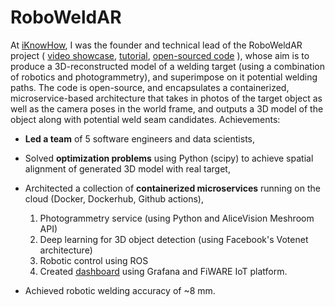 # RoboWeldAR

At [iKnowHow](https://www.iknowhow.com/), I was the founder and technical lead of the RoboWeldAR project ( [video showcase](https://youtu.be/8IxrSFlvBY4),  [tutorial](https://youtu.be/zPShBs7qK9s),  [open-sourced code](https://github.com/ikh-innovation/roboweldar-rose-ap) ), whose aim is to produce a 3D-reconstructed model of a welding target (using a combination of robotics and photogrammetry), and superimpose on it potential welding paths. The code is open-source, and encapsulates a containerized, microservice-based architecture that takes in photos of the target object as well as the camera poses in the world frame, and outputs a 3D model of the object along with potential weld seam candidates. Achievements:

- **Led a team** of 5 software engineers and data scientists,
- Solved **optimization problems** using Python (scipy) to achieve spatial alignment of generated 3D model with real target,
- Architected a collection of **containerized microservices** running on the cloud (Docker, Dockerhub, Github actions),

   1. Photogrammetry service (using Python and AliceVision Meshroom API)
   2. Deep learning for 3D object detection (using Facebook's Votenet architecture)
   3. Robotic control using ROS
   4. Created [dashboard](https://youtu.be/Rwq6crbS7TI) using Grafana and FiWARE IoT platform.

- Achieved robotic welding accuracy of ~8 mm.
